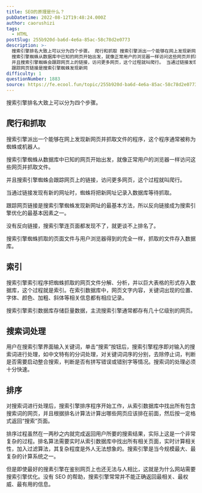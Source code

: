 ```yaml
---
title: SEO的原理是什么？
pubDatetime: 2022-08-12T19:48:24.000Z
author: caorushizi
tags:
  - HTML
postSlug: 255b920d-ba6d-4e6a-85ac-58c78d2e0773
description: >-
  搜索引擎排名大致上可以分为四个步骤。 爬行和抓取 搜索引擎派出一个能够在网上发现新网页并抓取文件的程序，这个程序通常被称为蜘蛛或机器人。
  搜索引擎蜘蛛从数据库中已知的网页开始出发，就像正常用户的浏览器一样访问这些网页并抓取文件。
  并且搜索引擎蜘蛛会跟踪网页上的链接，访问更多网页，这个过程就叫爬行。 当通过链接发现有新的网址时，蜘蛛将把新网址记录入数据库等待抓取。
  跟踪网页链接是搜索引擎蜘蛛发现新网
difficulty: 1
questionNumber: 1883
source: https://fe.ecool.fun/topic/255b920d-ba6d-4e6a-85ac-58c78d2e0773
---
```


搜索引擎排名大致上可以分为四个步骤。

## 爬行和抓取

搜索引擎派出一个能够在网上发现新网页并抓取文件的程序，这个程序通常被称为蜘蛛或机器人。

搜索引擎蜘蛛从数据库中已知的网页开始出发，就像正常用户的浏览器一样访问这些网页并抓取文件。

并且搜索引擎蜘蛛会跟踪网页上的链接，访问更多网页，这个过程就叫爬行。

当通过链接发现有新的网址时，蜘蛛将把新网址记录入数据库等待抓取。

跟踪网页链接是搜索引擎蜘蛛发现新网址的最基本方法，所以反向链接成为搜索引擎优化的最基本因素之一。

没有反向链接，搜索引擎连页面都发现不了，就更谈不上排名了。

搜索引擎蜘蛛抓取的页面文件与用户浏览器得到的完全一样，抓取的文件存入数据库。

## 索引

搜索引擎索引程序把蜘蛛抓取的网页文件分解、分析，并以巨大表格的形式存入数据库，这个过程就是索引。在索引数据库中，网页文字内容，关键词出现的位置、字体、颜色、加粗、斜体等相关信息都有相应记录。

搜索引擎索引数据库存储巨量数据，主流搜索引擎通常都存有几十亿级别的网页。

## 搜索词处理

用户在搜索引擎界面输入关键词，单击“搜索”按钮后，搜索引擎程序即对输入的搜索词进行处理，如中文特有的分词处理，对关键词词序的分别，去除停止词，判断是否需要启动整合搜索，判断是否有拼写错误或错别字等情况。搜索词的处理必须十分快速。

## 排序

对搜索词进行处理后，搜索引擎排序程序开始工作，从索引数据库中找出所有包含搜索词的网页，并且根据排名计算法计算出哪些网页应该排在前面，然后按一定格式返回“搜索”页面。

排序过程虽然在一两秒之内就完成返回用户所要的搜索结果，实际上这是一个非常复杂的过程。排名算法需要实时从索引数据库中找出所有相关页面，实时计算相关性，加入过滤算法，其复杂程度是外人无法想象的。搜索引擎是当今规模最大、最复杂的计算系统之一。

但是即使最好的搜素引擎在鉴别网页上也还无法与人相比，这就是为什么网站需要搜索引擎优化。没有 SEO 的帮助，搜索引擎常常并不能正确返回最相关、最权威、最有用的信息。
